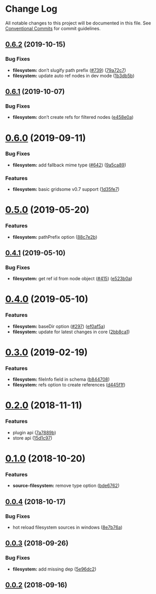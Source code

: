 # Change Log

All notable changes to this project will be documented in this file.
See [Conventional Commits](https://conventionalcommits.org) for commit guidelines.

## [0.6.2](https://github.com/gridsome/gridsome/tree/master/packages/source-filesystem/compare/@gridsome/source-filesystem@0.6.1...@gridsome/source-filesystem@0.6.2) (2019-10-15)


### Bug Fixes

* **filesystem:** don’t slugify path prefix ([#739](https://github.com/gridsome/gridsome/tree/master/packages/source-filesystem/issues/739)) ([79a72c7](https://github.com/gridsome/gridsome/tree/master/packages/source-filesystem/commit/79a72c7))
* **filesystem:** update auto ref nodes in dev mode ([1b3db5b](https://github.com/gridsome/gridsome/tree/master/packages/source-filesystem/commit/1b3db5b))





## [0.6.1](https://github.com/gridsome/gridsome/tree/master/packages/source-filesystem/compare/@gridsome/source-filesystem@0.6.0...@gridsome/source-filesystem@0.6.1) (2019-10-07)


### Bug Fixes

* **filesystem:** don’t create refs for filtered nodes ([e458e0a](https://github.com/gridsome/gridsome/tree/master/packages/source-filesystem/commit/e458e0a))





# [0.6.0](https://github.com/gridsome/gridsome/tree/master/packages/source-filesystem/compare/@gridsome/source-filesystem@0.5.0...@gridsome/source-filesystem@0.6.0) (2019-09-11)


### Bug Fixes

* **filesystem:** add fallback mime type ([#642](https://github.com/gridsome/gridsome/tree/master/packages/source-filesystem/issues/642)) ([9a5ca89](https://github.com/gridsome/gridsome/tree/master/packages/source-filesystem/commit/9a5ca89))


### Features

* **filesystem:** basic gridsome v0.7 support ([1d35fe7](https://github.com/gridsome/gridsome/tree/master/packages/source-filesystem/commit/1d35fe7))





# [0.5.0](https://github.com/gridsome/gridsome/tree/master/packages/source-filesystem/compare/@gridsome/source-filesystem@0.4.1...@gridsome/source-filesystem@0.5.0) (2019-05-20)


### Features

* **filesystem:** pathPrefix option ([88c7e2b](https://github.com/gridsome/gridsome/tree/master/packages/source-filesystem/commit/88c7e2b))





## [0.4.1](https://github.com/gridsome/gridsome/tree/master/packages/source-filesystem/compare/@gridsome/source-filesystem@0.4.0...@gridsome/source-filesystem@0.4.1) (2019-05-10)


### Bug Fixes

* **filesystem:** get ref id from node object ([#415](https://github.com/gridsome/gridsome/tree/master/packages/source-filesystem/issues/415)) ([e523b0a](https://github.com/gridsome/gridsome/tree/master/packages/source-filesystem/commit/e523b0a))





# [0.4.0](https://github.com/gridsome/gridsome/tree/master/packages/source-filesystem/compare/@gridsome/source-filesystem@0.3.0...@gridsome/source-filesystem@0.4.0) (2019-05-10)


### Features

* **filesystem:** baseDir option ([#297](https://github.com/gridsome/gridsome/tree/master/packages/source-filesystem/issues/297)) ([ef0af5a](https://github.com/gridsome/gridsome/tree/master/packages/source-filesystem/commit/ef0af5a))
* **filesystem:** update for latest changes in core ([2bb8ca1](https://github.com/gridsome/gridsome/tree/master/packages/source-filesystem/commit/2bb8ca1))





<a name="0.3.0"></a>
# [0.3.0](https://github.com/gridsome/gridsome/tree/master/packages/source-filesystem/compare/@gridsome/source-filesystem@0.2.0...@gridsome/source-filesystem@0.3.0) (2019-02-19)


### Features

* **filesystem:** fileInfo field in schema ([b844708](https://github.com/gridsome/gridsome/tree/master/packages/source-filesystem/commit/b844708))
* **filesystem:** refs option to create references ([d445f1f](https://github.com/gridsome/gridsome/tree/master/packages/source-filesystem/commit/d445f1f))





<a name="0.2.0"></a>
# [0.2.0](https://github.com/gridsome/gridsome/compare/@gridsome/source-filesystem@0.1.0...@gridsome/source-filesystem@0.2.0) (2018-11-11)


### Features

* plugin api ([7a7889b](https://github.com/gridsome/gridsome/commit/7a7889b))
* store api ([15d1c97](https://github.com/gridsome/gridsome/commit/15d1c97))


<a name="0.1.0"></a>
# [0.1.0](https://github.com/gridsome/gridsome/compare/@gridsome/source-filesystem@0.0.4...@gridsome/source-filesystem@0.1.0) (2018-10-20)


### Features

* **source-filesystem:** remove type option ([bde6762](https://github.com/gridsome/gridsome/commit/bde6762))


<a name="0.0.4"></a>
## [0.0.4](https://github.com/gridsome/gridsome/compare/@gridsome/source-filesystem@0.0.3...@gridsome/source-filesystem@0.0.4) (2018-10-17)


### Bug Fixes

* hot reload filesystem sources in windows ([8e7b76a](https://github.com/gridsome/gridsome/commit/8e7b76a))


<a name="0.0.3"></a>
## [0.0.3](https://github.com/gridsome/gridsome/compare/142896c2454016dc989a7872faffec7263fc658c...@gridsome/source-filesystem@0.0.3) (2018-09-26)


### Bug Fixes

* **filesystem:** add missing dep ([5e96dc2](https://github.com/gridsome/gridsome/commit/5e96dc2))



<a name="0.0.2"></a>
## [0.0.2](https://github.com/gridsome/gridsome/compare/142896c2454016dc989a7872faffec7263fc658c...@gridsome/source-filesystem@0.0.3) (2018-09-16)
